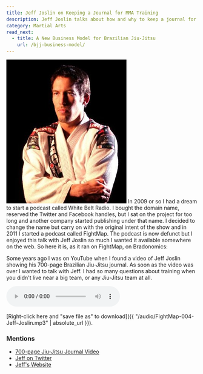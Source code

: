 ```yaml
---
title: Jeff Joslin on Keeping a Journal for MMA Training
description: Jeff Joslin talks about how and why to keep a journal for Brazilian Jiu-Jitsu and MMA training.
category: Martial Arts
read_next:
  - title: A New Business Model for Brazilian Jiu-Jitsu
    url: /bjj-business-model/
---
```


<img class="pullright" src="/images/jeff-joslin.jpg" alt="Jeff Joslin in a Jiu-Jitsu Gi">
In 2009 or so I had a dream to start a podcast called White Belt Radio. I bought the domain name, reserved the Twitter and Facebook handles, but I sat on the project for too long and another company started publishing under that name. I decided to change the name but carry on with the original intent of the show and in 2011 I started a podcast called FightMap. The podcast is now defunct but I enjoyed this talk with Jeff Joslin so much I wanted it available somewhere on the web. So here it is, as it ran on FightMap, on Bradonomics:

Some years ago I was on YouTube when I found a video of Jeff Joslin showing his 700-page Brazilian Jiu-Jitsu journal. As soon as the video was over I wanted to talk with Jeff. I had so many questions about training when you didn't live near a big team, or any Jiu-Jitsu team at all.

<audio controls>
  <source type="audio/mpeg" src="/audio/FightMap-004-Jeff-Joslin.mp3">
</audio>

[Right-click here and "save file as" to download]({{ "/audio/FightMap-004-Jeff-Joslin.mp3" | absolute_url }}).

### Mentions

*   [700-page Jiu-Jitsu Journal Video](http://www.youtube.com/watch?v=oKA4dPAMk7E)
*   [Jeff on Twitter](https://mobile.twitter.com/JeffJoslin)
*   [Jeff's Website](http://www.jeffjoslinmma.com/my-story/)
